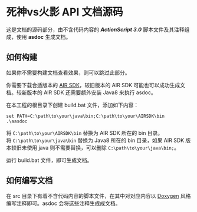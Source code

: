 # 死神vs火影 API 文档源码


这是文档的源码部分，由不含代码内容的 ***ActionScript 3.0*** 脚本文件及其注释组成，使用 **asdoc** 生成文档。


## 如何构建


如果你不需要构建文档查看效果，则可以跳过此部分。

你需要下载合适版本的 [AIR SDK]，较旧版本的 AIR SDK 可能也可以成功生成文档。较新版本的 AIR SDK 还需要额外安装 Java8 来执行 asdoc。

在本工程的根目录下创建 build.bat 文件，添加如下内容：
```Batch
set PATH=C:\path\to\your\java\bin;C:\path\to\your\AIRSDK\bin
.\aasdoc
```
将 `C:\path\to\your\AIRSDK\bin` 替换为 AIR SDK 所在的 bin 目录。\
将 `C:\path\to\your\java\bin` 替换为 Java8 所在的 bin 目录，如果 AIR SDK 版本较旧未使用 java 则不需要替换，可以删除 `C:\path\to\your\java\bin;`。

运行 build.bat 文件，即可生成文档。


## 如何编写文档


在 src 目录下有着不含代码内容的脚本文件，在其中对对应内容以 [Doxygen] 风格编写注释即可。asdoc 会将这些注释生成成文档。


[AIR SDK]: https://airsdk.harman.com/download
[Doxygen]: https://www.cnblogs.com/schips/p/12200388.html
